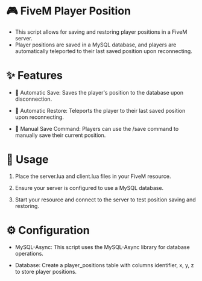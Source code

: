 # 🎮 FiveM Player Position


* This script allows for saving and restoring player positions in a FiveM server. 
* Player positions are saved in a MySQL database, and players are automatically teleported to their last saved position upon reconnecting.


# ✨ Features


* 💾 Automatic Save: Saves the player's position to the database upon disconnection.

* 🔄 Automatic Restore: Teleports the player to their last saved position upon reconnecting.

* 📝 Manual Save Command: Players can use the /save command to manually save their current position.

# 🚀 Usage







1. Place the server.lua and client.lua files in your FiveM resource.

2. Ensure your server is configured to use a MySQL database.

3. Start your resource and connect to the server to test position saving and restoring.


# ⚙️ Configuration


 * MySQL-Async: This script uses the MySQL-Async library for database operations.

* Database: Create a player_positions table with columns identifier, x, y, z to store player positions.
